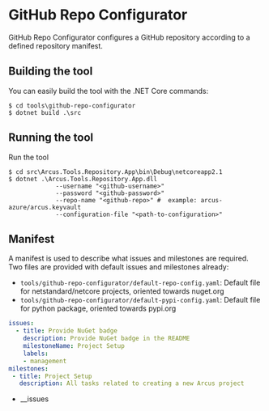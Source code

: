 # GitHub Repo Configurator
GitHub Repo Configurator configures a GitHub repository according to a defined repository manifest.

## Building the tool
You can easily build the tool with the .NET Core commands:
```shell
$ cd tools\github-repo-configurator
$ dotnet build .\src
```

## Running the tool
Run the tool
```shell
$ cd src\Arcus.Tools.Repository.App\bin\Debug\netcoreapp2.1
$ dotnet .\Arcus.Tools.Repository.App.dll
             --username "<github-username>"
             --password "<github-password>"
             --repo-name "<github-repo>" #  example: arcus-azure/arcus.keyvault
             --configuration-file "<path-to-configuration>"
```

## Manifest
A manifest is used to describe what issues and milestones are required.
Two files are provided with default issues and milestones already:
- `tools/github-repo-configurator/default-repo-config.yaml`: Default file for netstandard/netcore projects, oriented towards nuget.org
- `tools/github-repo-configurator/default-pypi-config.yaml`: Default file for python package, oriented towards pypi.org

```yaml
issues:
  - title: Provide NuGet badge
    description: Provide NuGet badge in the README
    milestoneName: Project Setup
    labels:
    - management
milestones:
 - title: Project Setup
   description: All tasks related to creating a new Arcus project
```

* __issues